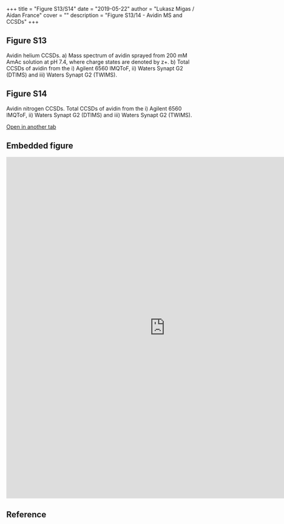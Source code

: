 +++
title = "Figure S13/S14"
date = "2019-05-22"
author = "Lukasz Migas / Aidan France"
cover = ""
description = "Figure S13/14 - Avidin MS and CCSDs"
+++

## Figure S13

Avidin helium CCSDs. a) Mass spectrum of avidin sprayed from 200 mM AmAc solution at pH 7.4, where charge states are denoted by z+. b) Total CCSDs of avidin from the i) Agilent 6560 IMQToF, ii) Waters Synapt G2 (DTIMS) and iii) Waters Synapt G2 (TWIMS).

## Figure S14

Avidin nitrogen CCSDs. Total CCSDs of avidin from the i) Agilent 6560 IMQToF, ii) Waters Synapt G2 (DTIMS) and iii) Waters Synapt G2 (TWIMS). 

[Open in another tab](https://france-ccs-2019.netlify.com/assets/AVI_S13&S14.html)

## Embedded figure

<iframe
    width="835"
    frameborder="0"
    height="900"
    src="https://france-ccs-2019.netlify.com/assets/AVI_S13&S14.html"
    style="background: #FFFFFF;"
></iframe>

## Reference
